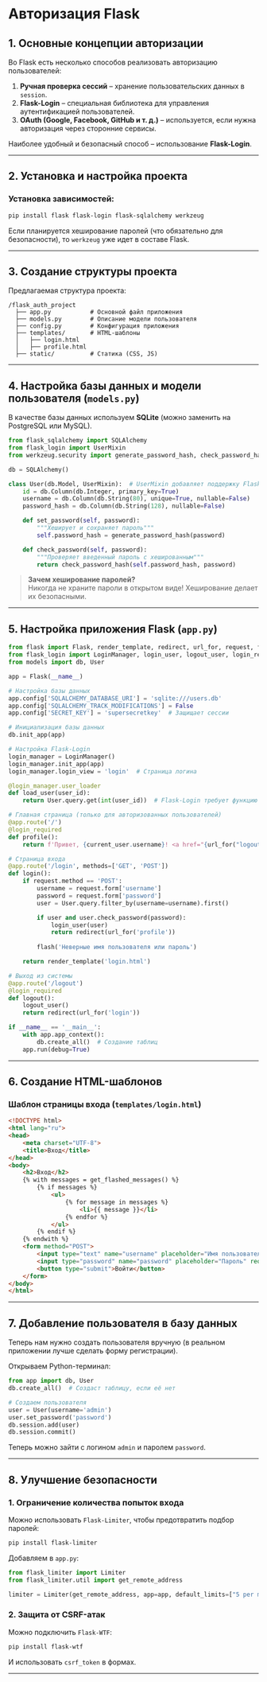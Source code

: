 # Авторизация Flask

## **1. Основные концепции авторизации**
Во Flask есть несколько способов реализовать авторизацию пользователей:

1. **Ручная проверка сессий** – хранение пользовательских данных в `session`.
2. **Flask-Login** – специальная библиотека для управления аутентификацией пользователей.
3. **OAuth (Google, Facebook, GitHub и т. д.)** – используется, если нужна авторизация через сторонние сервисы.

Наиболее удобный и безопасный способ – использование **Flask-Login**.

---

## **2. Установка и настройка проекта**
### Установка зависимостей:
```sh
pip install flask flask-login flask-sqlalchemy werkzeug
```
Если планируется хеширование паролей (что обязательно для безопасности), то `werkzeug` уже идет в составе Flask.

---

## **3. Создание структуры проекта**
Предлагаемая структура проекта:
```
/flask_auth_project
  ├── app.py           # Основной файл приложения
  ├── models.py        # Описание модели пользователя
  ├── config.py        # Конфигурация приложения
  ├── templates/       # HTML-шаблоны
  │   ├── login.html
  │   ├── profile.html
  ├── static/          # Статика (CSS, JS)
```

---

## **4. Настройка базы данных и модели пользователя (`models.py`)**
В качестве базы данных используем **SQLite** (можно заменить на PostgreSQL или MySQL).

```python
from flask_sqlalchemy import SQLAlchemy
from flask_login import UserMixin
from werkzeug.security import generate_password_hash, check_password_hash

db = SQLAlchemy()

class User(db.Model, UserMixin):  # UserMixin добавляет поддержку Flask-Login
    id = db.Column(db.Integer, primary_key=True)
    username = db.Column(db.String(80), unique=True, nullable=False)
    password_hash = db.Column(db.String(128), nullable=False)

    def set_password(self, password):
        """Хеширует и сохраняет пароль"""
        self.password_hash = generate_password_hash(password)

    def check_password(self, password):
        """Проверяет введенный пароль с хешированным"""
        return check_password_hash(self.password_hash, password)
```

> **Зачем хеширование паролей?**  
> Никогда не храните пароли в открытом виде! Хеширование делает их безопасными.

---

## **5. Настройка приложения Flask (`app.py`)**
```python
from flask import Flask, render_template, redirect, url_for, request, flash
from flask_login import LoginManager, login_user, logout_user, login_required, current_user
from models import db, User

app = Flask(__name__)

# Настройка базы данных
app.config['SQLALCHEMY_DATABASE_URI'] = 'sqlite:///users.db'
app.config['SQLALCHEMY_TRACK_MODIFICATIONS'] = False
app.config['SECRET_KEY'] = 'supersecretkey'  # Защищает сессии

# Инициализация базы данных
db.init_app(app)

# Настройка Flask-Login
login_manager = LoginManager()
login_manager.init_app(app)
login_manager.login_view = 'login'  # Страница логина

@login_manager.user_loader
def load_user(user_id):
    return User.query.get(int(user_id))  # Flask-Login требует функцию загрузки пользователя

# Главная страница (только для авторизованных пользователей)
@app.route('/')
@login_required
def profile():
    return f'Привет, {current_user.username}! <a href="{url_for("logout")}">Выйти</a>'

# Страница входа
@app.route('/login', methods=['GET', 'POST'])
def login():
    if request.method == 'POST':
        username = request.form['username']
        password = request.form['password']
        user = User.query.filter_by(username=username).first()

        if user and user.check_password(password):
            login_user(user)
            return redirect(url_for('profile'))
        
        flash('Неверные имя пользователя или пароль')

    return render_template('login.html')

# Выход из системы
@app.route('/logout')
@login_required
def logout():
    logout_user()
    return redirect(url_for('login'))

if __name__ == '__main__':
    with app.app_context():
        db.create_all()  # Создание таблиц
    app.run(debug=True)
```

---

## **6. Создание HTML-шаблонов**
### **Шаблон страницы входа (`templates/login.html`)**
```html
<!DOCTYPE html>
<html lang="ru">
<head>
    <meta charset="UTF-8">
    <title>Вход</title>
</head>
<body>
    <h2>Вход</h2>
    {% with messages = get_flashed_messages() %}
        {% if messages %}
            <ul>
                {% for message in messages %}
                    <li>{{ message }}</li>
                {% endfor %}
            </ul>
        {% endif %}
    {% endwith %}
    <form method="POST">
        <input type="text" name="username" placeholder="Имя пользователя" required>
        <input type="password" name="password" placeholder="Пароль" required>
        <button type="submit">Войти</button>
    </form>
</body>
</html>
```

---

## **7. Добавление пользователя в базу данных**
Теперь нам нужно создать пользователя вручную (в реальном приложении лучше сделать форму регистрации).

Открываем Python-терминал:
```python
from app import db, User
db.create_all()  # Создаст таблицу, если её нет

# Создаем пользователя
user = User(username='admin')
user.set_password('password')
db.session.add(user)
db.session.commit()
```

Теперь можно зайти с логином `admin` и паролем `password`.

---

## **8. Улучшение безопасности**
### **1. Ограничение количества попыток входа**
Можно использовать `Flask-Limiter`, чтобы предотвратить подбор паролей:
```sh
pip install flask-limiter
```
Добавляем в `app.py`:
```python
from flask_limiter import Limiter
from flask_limiter.util import get_remote_address

limiter = Limiter(get_remote_address, app=app, default_limits=["5 per minute"])  # 5 попыток в минуту
```

### **2. Защита от CSRF-атак**
Можно подключить `Flask-WTF`:
```sh
pip install flask-wtf
```
И использовать `csrf_token` в формах.

---

